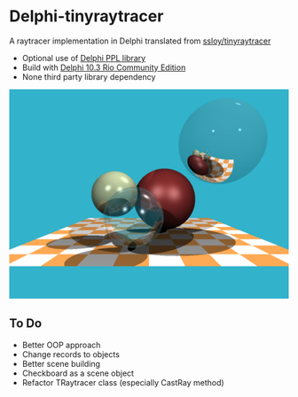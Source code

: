# Delphi-tinyraytracer
A raytracer implementation in Delphi translated from [ssloy/tinyraytracer](https://github.com/ssloy/tinyraytracer/wiki/Part-1:-understandable-raytracing)

- Optional use of [Delphi PPL library](http://docwiki.embarcadero.com/RADStudio/Rio/en/Using_the_Parallel_Programming_Library)
- Build with [Delphi 10.3 Rio Community Edition](https://www.embarcadero.com/products/delphi/starter)
- None third party library dependency

![](https://raw.githubusercontent.com/ssloy/tinyraytracer/master/out.jpg)

## To Do
- Better OOP approach
- Change records to objects
- Better scene building
- Checkboard as a scene object
- Refactor TRaytracer class (especially CastRay method)
